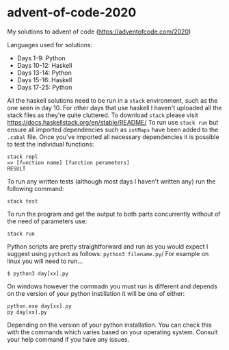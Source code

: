 # advent-of-code-2020

My solutions to advent of code (https://adventofcode.com/2020)

Languages used for solutions:
* Days 1-9: Python
* Days 10-12: Haskell
* Days 13-14: Python
* Days 15-16: Haskell
* Days 17-25: Python
 
All the haskell solutions need to be run in a `stack` environment, such as the one seen in day 10. For other days that use haskell I haven't uploaded all the stack files as they're quite cluttered. To download `stack` please visit https://docs.haskellstack.org/en/stable/README/ To run use `stack run` but ensure all imported dependencies such as `intMaps` have been added to the `.cabal` file.  Once you've imported all necessary dependencies it is possible to test the individual functions:
```
stack repl
=> [function name] [function perameters]
RESULT
```
To run any written tests (although most days I haven't written any) run the following command:
```
stack test
```
To run the program and get the output to both parts concurrently without of the need of parameters use:
```
stack run
```

Python scripts are pretty straightforward and run as you would expect I suggest using `python3` as follows: `python3 filename.py`/ For example on linux you will need to run...
```
$ python3 day[xx].py
```
On windows however the commadn you must run is different and depends on the version of your python instillation it will be one of either:
```
python.exe day[xx].py
py day[xx].py
```
Depending on the version of your python installation. You can check this with the commands which varies based on your operating system. Consult your help command if you have any issues.


